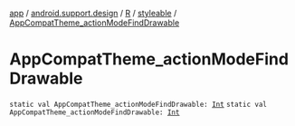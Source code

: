 [app](../../../index.md) / [android.support.design](../../index.md) / [R](../index.md) / [styleable](index.md) / [AppCompatTheme_actionModeFindDrawable](.)

# AppCompatTheme_actionModeFindDrawable

`static val AppCompatTheme_actionModeFindDrawable: `[`Int`](https://kotlinlang.org/api/latest/jvm/stdlib/kotlin/-int/index.html)
`static val AppCompatTheme_actionModeFindDrawable: `[`Int`](https://kotlinlang.org/api/latest/jvm/stdlib/kotlin/-int/index.html)